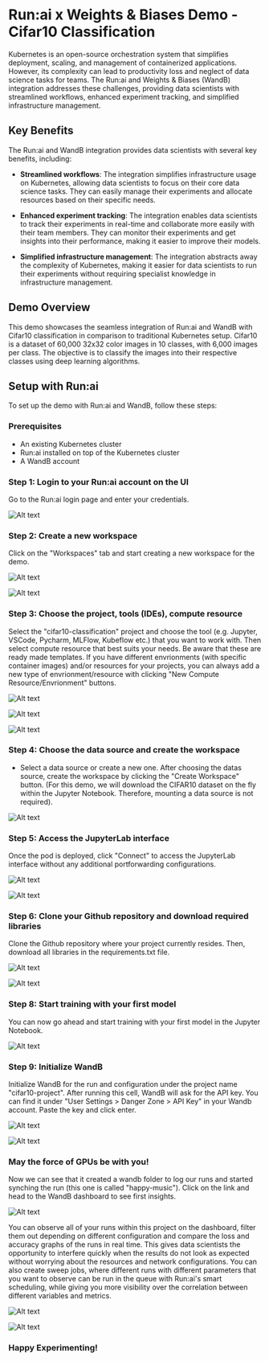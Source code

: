 # Run:ai x Weights & Biases Demo - Cifar10 Classification

Kubernetes is an open-source orchestration system that simplifies deployment, scaling, and management of containerized applications. However, its complexity can lead to productivity loss and neglect of data science tasks for teams. The Run:ai and Weights & Biases (WandB) integration addresses these challenges, providing data scientists with streamlined workflows, enhanced experiment tracking, and simplified infrastructure management.

## Key Benefits
The Run:ai and WandB integration provides data scientists with several key benefits, including:

* **Streamlined workflows**: The integration simplifies infrastructure usage on Kubernetes, allowing data scientists to focus on their core data science tasks. They can easily manage their experiments and allocate resources based on their specific needs.

* **Enhanced experiment tracking**: The integration enables data scientists to track their experiments in real-time and collaborate more easily with their team members. They can monitor their experiments and get insights into their performance, making it easier to improve their models.

* **Simplified infrastructure management**: The integration abstracts away the complexity of Kubernetes, making it easier for data scientists to run their experiments without requiring specialist knowledge in infrastructure management.

## Demo Overview
This demo showcases the seamless integration of Run:ai and WandB with Cifar10 classification in comparison to traditional Kubernetes setup. Cifar10 is a dataset of 60,000 32x32 color images in 10 classes, with 6,000 images per class. The objective is to classify the images into their respective classes using deep learning algorithms.

## Setup with Run:ai

To set up the demo with Run:ai and WandB, follow these steps:

### Prerequisites
  * An existing Kubernetes cluster
  * Run:ai installed on top of the Kubernetes cluster
  * A WandB account

### Step 1: Login to your Run:ai account on the UI

Go to the Run:ai login page and enter your credentials.

![Alt text](images/login_screen.png?raw=true "Title")

### Step 2: Create a new workspace

Click on the "Workspaces" tab and start creating a new workspace for the demo.

![Alt text](images/cifar10_demo_workspaces.png?raw=true "Title")

![Alt text](images/cifar10_new_workspace.png?raw=true "Title")


### Step 3: Choose the project, tools (IDEs), compute resource

Select the "cifar10-classification" project and choose the tool (e.g. Jupyter, VSCode, Pycharm, MLFlow, Kubeflow etc.) that you want to work with. Then select compute resource that best suits your needs. Be aware that these are ready made templates. If you have different envrionments (with specific container images) and/or resources for your projects, you can always add a new type of envrionment/resource with clicking "New Compute Resource/Envrionment" buttons.

![Alt text](images/cifar10_name_workspace.png?raw=true "Title")

![Alt text](images/cifar10_creating_new_envrionment.png?raw=true "Title")

![Alt text](images/cifar10_choose_compute.png?raw=true "Title")

### Step 4: Choose the data source and create the workspace

* Select a data source or create a new one. After choosing the datas source, create the workspace by clicking the "Create Workspace" button. (For this demo, we will download the CIFAR10 dataset on the fly within the Jupyter Notebook. Therefore, mounting a data source is not required).

![Alt text](images/cifar10_choose_data_source.png?raw=true "Title")

### Step 5: Access the JupyterLab interface

Once the pod is deployed, click "Connect" to access the JupyterLab interface without any additional portforwarding configurations.

![Alt text](images/cifar10_jupyter_connection.png?raw=true "Title")

![Alt text](images/cifar10_jupyter_interface.png?raw=true "Title")

### Step 6: Clone your Github repository and download required libraries

Clone the Github repository where your project currently resides. Then, download all libraries in the requirements.txt file.

![Alt text](images/cifar10_clone_your_repo.png?raw=true "Title")

![Alt text](images/cifar10_download_requirements.png?raw=true "Title")

### Step 8: Start training with your first model

You can now go ahead and start training with your first model in the Jupyter Notebook.

![Alt text](images/cifar10_ready_to_go.png?raw=true "Title")

### Step 9: Initialize WandB

Initialize WandB for the run and configuration under the project name "cifar10-project". After running this cell, WandB will ask for the API key. You can find it under "User Settings > Danger Zone > API Key" in your Wandb account. Paste the key and click enter.

![Alt text](images/cifar10_initialize_wandb.png?raw=true "Title")

![Alt text](images/cifar10_api_key.png?raw=true "Title")

### May the force of GPUs be with you!

Now we can see that it created a wandb folder to log our runs and started synching the run (this one is called "happy-music"). Click on the link and head to the WandB dashboard to see first insights.

![Alt text](images/cifar10_wandb_ready.png?raw=true "Title")

You can observe all of your runs within this project on the dashboard, filter them out depending on different configuration and compare the loss and accuracy graphs of the runs in real time. This gives data scientists the opportunity to interfere quickly when the results do not look as expected without worrying about the resources and network configurations. You can also create sweep jobs, where different runs with different parameters that you want to observe can be run in the queue with Run:ai's smart scheduling, while giving you more visibility over the correlation between different variables and metrics. 

![Alt text](images/cifar10_wandb_dashboard.png?raw=true "Title")

![Alt text](images/cifar10_wandb_logs.png?raw=true "Title")

### Happy Experimenting!

